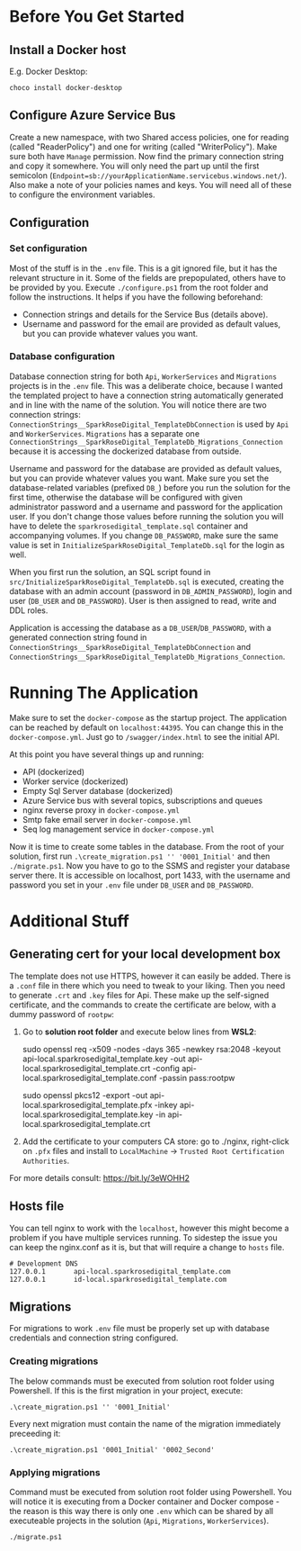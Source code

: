 # Before You Get Started

## Install a Docker host

E.g. Docker Desktop:

    choco install docker-desktop

## Configure Azure Service Bus

Create a new namespace, with two Shared access policies, one for reading (called "ReaderPolicy") and one for writing (called "WriterPolicy"). Make sure both have `Manage` permission. Now find the primary connection string and copy it somewhere. You will only need the part up until the first semicolon (`Endpoint=sb://yourApplicationName.servicebus.windows.net/`). Also make a note of your policies names and keys. You will need all of these to configure the environment variables.

## Configuration

### Set configuration

Most of the stuff is in the `.env` file. This is a git ignored file, but it has the relevant structure in it. Some of the fields are prepopulated, others have to be provided by you. Execute `./configure.ps1` from the root folder and follow the instructions. It helps if you have the following beforehand:

- Connection strings and details for the Service Bus (details above).
- Username and password for the email are provided as default values, but you can provide whatever values you want.

### Database configuration

Database connection string for both `Api`, `WorkerServices` and `Migrations` projects is in the `.env` file. This was a deliberate choice, because I wanted the templated project to have a connection string automatically generated and in line with the name of the solution. You will notice there are two connection strings: `ConnectionStrings__SparkRoseDigital_TemplateDbConnection` is used by `Api` and `WorkerServices`. `Migrations` has a separate one `ConnectionStrings__SparkRoseDigital_TemplateDb_Migrations_Connection` because it is accessing the dockerized database from outside.

Username and password for the database are provided as default values, but you can provide whatever values you want.
Make sure you set the database-related variables (prefixed `DB_`) before you run the solution for the first time, otherwise the database will be configured with given administrator password and a username and password for the application user. If you don't change those values before running the solution you will have to delete the `sparkrosedigital_template.sql` container and accompanying volumes. If you change `DB_PASSWORD`, make sure the same value is set in `InitializeSparkRoseDigital_TemplateDb.sql` for the login as well.

When you first run the solution, an SQL script found in `src/InitializeSparkRoseDigital_TemplateDb.sql` is executed, creating the database with an admin account (password in `DB_ADMIN_PASSWORD`), login and user (`DB_USER` and `DB_PASSWORD`). User is then assigned to read, write and DDL roles.

Application is accessing the database as a `DB_USER`/`DB_PASSWORD`, with a generated connection string found in `ConnectionStrings__SparkRoseDigital_TemplateDbConnection` and `ConnectionStrings__SparkRoseDigital_TemplateDb_Migrations_Connection`.

# Running The Application

Make sure to set the `docker-compose` as the startup project. The application can be reached by default on `localhost:44395`. You can change this in the `docker-compose.yml`. Just go to `/swagger/index.html` to see the initial API.

At this point you have several things up and running:

- API (dockerized)
- Worker service (dockerized)
- Empty Sql Server database (dockerized)
- Azure Service bus with several topics, subscriptions and queues
- nginx reverse proxy in `docker-compose.yml`
- Smtp fake email server in `docker-compose.yml`
- Seq log management service in `docker-compose.yml`

Now it is time to create some tables in the database. From the root of your solution, first run `.\create_migration.ps1 '' '0001_Initial'` and then `./migrate.ps1`. Now you have to go to the SSMS and register your database server there. It is accessible on localhost, port 1433, with the username and password you set in your `.env` file under `DB_USER` and `DB_PASSWORD`.

# Additional Stuff

## Generating cert for your local development box

The template does not use HTTPS, however it can easily be added. There is a `.conf` file in there which you need to tweak to your liking. Then you need to generate `.crt` and `.key` files for Api. These make up the self-signed certificate, and the commands to create the certificate are below, with a dummy password of `rootpw`:

1. Go to **solution root folder** and execute below lines from **WSL2**:

   sudo openssl req -x509 -nodes -days 365 -newkey rsa:2048 -keyout api-local.sparkrosedigital_template.key -out api-local.sparkrosedigital_template.crt -config api-local.sparkrosedigital_template.conf -passin pass:rootpw

   sudo openssl pkcs12 -export -out api-local.sparkrosedigital_template.pfx -inkey api-local.sparkrosedigital_template.key -in api-local.sparkrosedigital_template.crt

2. Add the certificate to your computers CA store: go to ./nginx, right-click on `.pfx` files and install to `LocalMachine` -> `Trusted Root Certification Authorities`.

For more details consult: https://bit.ly/3eWOHH2

## Hosts file

You can tell nginx to work with the `localhost`, however this might become a problem if you have multiple services running. To sidestep the issue you can keep the nginx.conf as it is, but that will require a change to `hosts` file.

    # Development DNS
    127.0.0.1	    api-local.sparkrosedigital_template.com
    127.0.0.1	    id-local.sparkrosedigital_template.com

## Migrations

For migrations to work `.env` file must be properly set up with database credentials and connection string configured.

### Creating migrations

The below commands must be executed from solution root folder using Powershell. If this is the first migration in your project, execute:

    .\create_migration.ps1 '' '0001_Initial'

Every next migration must contain the name of the migration immediately preceeding it:

    .\create_migration.ps1 '0001_Initial' '0002_Second'

### Applying migrations

Command must be executed from solution root folder using Powershell. You will notice it is executing from a Docker container and Docker compose - the reason is this way there is only one `.env` which can be shared by all executeable projects in the solution (`Ąpi`, `Migrations`, `WorkerServices`).

    ./migrate.ps1
